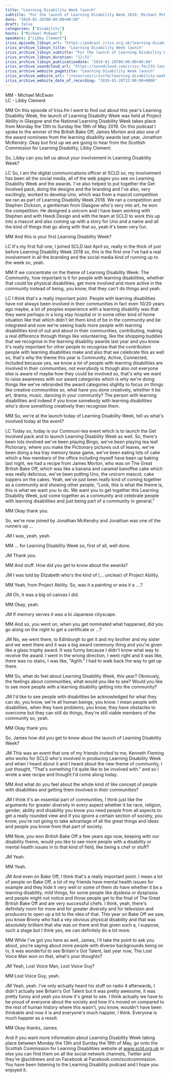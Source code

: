```yaml
---
title: "Learning Disability Week launch"
subtitle: "For the launch of Learning Disability Week 2019, Michael McEwan spoke to Libby Clement from Scottish Commission for Learning Disability (SCLD); James Morton, Bake Off finalist; and Jonathan McKinstry, a nominee in the 2018 Learning Disability Awards."
date: "2019-01-28T00:00:00+00:00"
draft: false
categories: ["Disability"]
hosts: ["Michael McEwan"]
speakers: ["Libby Clement"]
iriss_episode_libsyn_url: "https://podcast.iriss.org.uk/learning-disability-week-launch-1"
iriss_archive_libsyn_title: "Learning Disability Week launch"
iriss_archive_libsyn_subtitle: "For the launch of Learning Disability Week 2019, Michael McEwan spoke to Libby Clement from Scottish Commission for Learning Disability (SCLD); James Morton, Bake Off finalist; and Jonathan McKinstry, a nominee in the 2018 Learning Disability Awards."
iriss_archive_libsyn_duration: "12:31"
iriss_archive_libsyn_publicationdate: "2019-01-28T00:00:00+00:00"
iriss_archive_soundcloud_url: "https://soundcloud.com/iriss-fm/233-learning-disability-week-launch"
iriss_archive_website_pagetitle: "Learning Disability Week launch"
iriss_archive_website_url: "/resources/irissfm/learning-disability-week-launch"
iriss_archive_website_date_of_recording: "2019-01-28T12:00:00+0000"
---
```

MM - Michael McEwan  
LC - Libby Clement

MM On this episode of Iriss.fm I went to find out about this year's Learning Disability Week, the launch of Learning Disability Week was held at Project Ability in Glasgow and the National Learning Disability Week takes place from Monday the 13th to Sunday the 19th of May 2019. On this podcast I spoke to the winner of the British Bake Off, James Morton and also one of the award nominees from the learning disability awards last year, Jonathon McKendry. Okay but first up we are going to hear from the Scottish Commission for Learning Disability, Libby Clement.

So, Libby can you tell us about your involvement in Learning Disability Week?

LC So, I am the digital communications officer at SCLD so, my involvement has been all the social media, all of the web pages you see on Learning Disability Week and the awards. I've also helped to put together the Get Involved pack, doing the designs and the branding and I've also, very excitingly, worked to develop Uno, which was from a mascot competition we ran as part of Learning Disability Week 2018. We ran a competition and Stephen Dickson, a gentleman from Glasgow who's very into art, he won the competition. He designed a unicorn and I have been working with Stephen and with Heedi Design and with the team at SCLD to work this up into a mascot and also coming up with a story for Uno and a name and all the kind of things that go along with that so, yeah it's been very fun.

MM And this is your first Learning Disability Week?

LC It's my first full one, I joined SCLD last April so, really in the thick of just before Learning Disability Week 2018 so, this is the first one I've had a real involvement in all the branding and the social media kind of running up to the week so, yeah.

MM If we concentrate on the theme of Learning Disability Week: The Community, how important is it for people with learning disabilities, whether that could be physical disabilities, get more involved and more active in the community instead of being, you know, that they can't do things and yeah.

LC I think that's a really important point. People with learning disabilities have not always been involved in their communities in fact even 10/20 years ago maybe, a lot of peoples experience with a learning disability was that they were perhaps in a long stay hospital or in some other kind of home situation like that which didn't let them kind of be in the community and be integrated and now we're seeing loads more people with learning disabilities kind of out and about in their communities, contributing, making a real difference through things like volunteering, like the shopping buddies that we recognise in the learning disability awards last year and you know it's really important for other people to recognise that the contribution people with learning disabilities make and also that we celebrate this as well so, that's why the theme this year is Community, Active, Connected, Included because yes, we know a lot of people with learning disabilities are involved in their communities, not everybody is though also not everyone else is aware of maybe how they could be involved so, that's why we want to raise awareness with our award categories which is why we're doing things like we've rebranded the award categories slightly to focus on things like creative communities so, what have you done creatively, whether it be art, drama, music, dancing in your community? The person with learning disabilities and indeed if you know somebody with learning disabilities who's done something creatively then recognise them.

MM So, we're at the launch today of Learning Disability Week, tell us what's involved today at the event?

LC Today so, today is our Communi-tea event which is to launch the Get Involved pack and to launch Learning Disability Week as well. So, there's been lots involved we've been playing Bingo, we've been playing tea leaf Pictionary, where you make the Pictionary pictures out of leaves, we've been doing a tea tray memory tease game, we've been eating lots of cake which a few members of the office including myself have been up baking last night, we had a recipe from James Morton, who was on The Great British Bake Off, which was like a banana and caramel banoffee cake which was really delicious, we've been putting Uno, the unicorn mascot, cake toppers on the cakes. Yeah, we've just been really kind of coming together as a community and showing other people, "Look, this is what the theme is, this is what we want you to do. We want you to get together this Learning Disability Week, just come together as a community and celebrate people with learning disabilities and just being part of a community in general."

MM Okay thank you.

So, we're now joined by Jonathan McKendry and Jonathan was one of the runners up ...

JM I was, yeah, yeah.

MM ... for Learning Disability Week so, first of all, well done.

JM Thank you.

MM And stuff. How did you get to know about the awards?

JM I was told by Elizabeth who's the kind of (... unclear) of Project Ability.

MM Yeah, from Project Ability. So, was it a painting or was it a ....?

JM Oh, it was a big oil canvas I did.

MM Okay, yeah.

JM If memory serves it was a bi Japanese cityscape.

MM And so, you went on, when you get nominated what happened, did you go along on the night to get a certificate or ...?

JM No, we went there, to Edinburgh to get it and my brother and my sister and we went there and it was a big award ceremony thing and you're given like a glass trophy award. It was funny because I didn't know what way to receive the award. I went in the wrong direction, I went right and it was like, there was no stairs, I was like, "Aghh." I had to walk back the way to get up there.

MM So, what do feel about Learning Disability Week, this year? Obviously, the feelings about communities, what would you like to see? Would you like to see more people with a learning disability getting into the community?

JM I'd like to see people with disabilities be acknowledged for what they can do, you know, we're all human beings, you know. I mean people with disabilities, when they have problems, you know, they have obstacles to overcome but they can still do things, they're still viable members of the community so, yeah.

MM Okay thank you.

So, James how did you get to know about the launch of Learning Disability Week?

JM This was an event that one of my friends invited to me, Kenneth Fleming who works for SCLD who's involved in producing Learning Disability Week and when I heard about it and I heard about the new theme of community, I just thought, "That's something I'd quite like to be involved with." and so I wrote a wee recipe and thought I'd come along today.

MM And what do you feel about the whole kind of like concept of people with disabilities and getting them involved in their communities?

JM I think it's an essential part of communities, I think just like the arguments for greater diversity in every aspect whether it be race, religion, gender, ability and disability you know you need people from all aspects to get a really rounded view and if you ignore a certain section of society, you know, you're not going to take advantage of all the great things and ideas and people you know from that part of society.

MM Now, you won British Bake Off a few years ago now, keeping with our disability theme, would you like to see more people with a disability or mental health issues in to that kind of field, like being a chef or stuff?

JM Yeah.

MM Yeah.

JM And even on Bake Off, I think that's a really important point. I mean a lot of people on Bake Off, a lot of my friends have mental health issues for example and they hide it very well or some of them do have whether it be a learning disability, mild things, for some people like dyslexia or dyspraxia and people might not notice and those people get to the final of The Great British Bake Off and are very successful chefs. I think, yeah, there's definitely room for more and for greater diversity and for television and producers to open up a bit to the idea of that. This year on Bake Off we saw, you know Briony who had a vey obvious physical disability and that was absolutely brilliant that she was on there and that given such a, I suppose, such a stage but I think yes, we can definitely do a lot more.

MM While I've got you here as well, James, I'll take the point to ask you about, you're saying about more people with diverse backgrounds being on tv, it was wonderful to see Britain's Got Talent, last year now, The Lost Voice Man won on that, what's your thoughts?

JM Yeah, Lost Voice Man, Lost Voice Guy?

MM Lost Voice Guy, yeah.

JM Yeah, yeah. I've only actually heard his stuff on radio 4 afterwards, I didn't actually see Britain's Got Talent but it was pretty awesome, it was pretty funny and yeah you know it's great to see. I think actually we have to be proud of everyone about the society and how it's moved on compared to the rest of human history where this wasn't, you know, wouldn't have been thinkable and now it is and everyone's much happier, I think. Everyone is much happier as a result.

MM Okay thanks, James.

And if you want more information about Learning Disability Week taking place between Monday the 13th and Sunday the 19th of May, go onto the Scottish Commission for Learning Disabilities website at www.scld.org.uk or else you can find them on all the social network channels, Twitter and they're @scldnews and on Facebook at Facebook.com/scotcommission. You have been listening to the Learning Disability podcast and I hope you enjoyed it.
